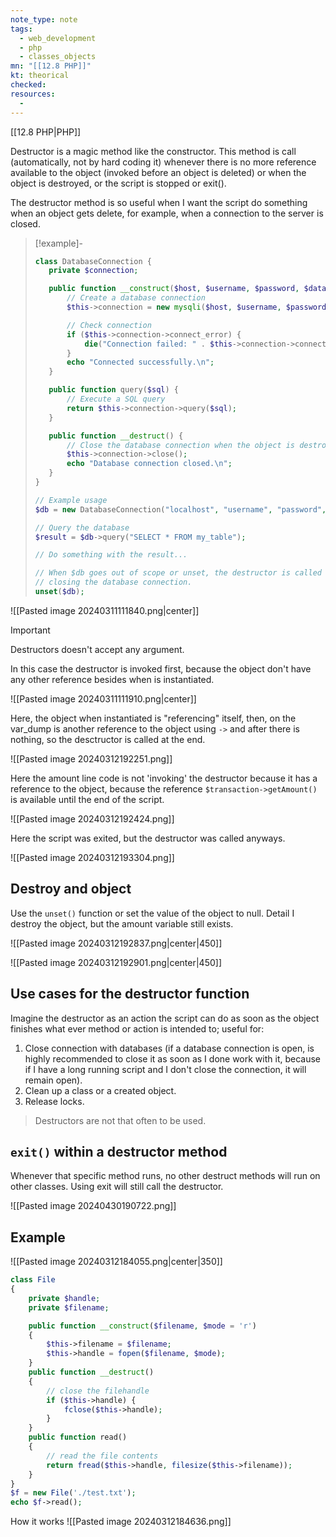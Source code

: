 ```yaml
---
note_type: note
tags:
  - web_development
  - php
  - classes_objects
mn: "[[12.8 PHP]]"
kt: theorical
checked: 
resources:
  - 
---
```

[[12.8 PHP|PHP]]

Destructor is a magic method like the constructor. This method is call (automatically, not by hard coding it) whenever there is no more reference available to the object (invoked before an object is deleted) or when the object is destroyed, or the script is stopped or exit().

The destructor method is so useful when I want the script do something when an object gets delete, for example, when a connection to the server is closed.

>[!example]-
>```PHP
>class DatabaseConnection {
>    private $connection;
>
>    public function __construct($host, $username, $password, $database) {
>        // Create a database connection
>        $this->connection = new mysqli($host, $username, $password, $database);
>
>        // Check connection
>        if ($this->connection->connect_error) {
>            die("Connection failed: " . $this->connection->connect_error);
>        }
>        echo "Connected successfully.\n";
>    }
>
>    public function query($sql) {
>        // Execute a SQL query
>        return $this->connection->query($sql);
>    }
>
>    public function __destruct() {
>        // Close the database connection when the object is destroyed
>        $this->connection->close();
>        echo "Database connection closed.\n";
>    }
>}
>
>// Example usage
>$db = new DatabaseConnection("localhost", "username", "password", "my_database");
>
>// Query the database
>$result = $db->query("SELECT * FROM my_table");
>
>// Do something with the result...
>
>// When $db goes out of scope or unset, the destructor is called automatically,
>// closing the database connection.
>unset($db);
>
>```

![[Pasted image 20240311111840.png|center]]

>[!important]
>Destructors doesn't accept any argument. 

In this case the destructor is invoked first, because the object don't have any other reference besides when is instantiated. 

![[Pasted image 20240311111910.png|center]]

Here, the object when instantiated is "referencing" itself, then, on the var_dump is another reference to the object using `->` and after there is nothing, so the desctructor is called at the end.

![[Pasted image 20240312192251.png]]

Here the amount line code is not 'invoking' the destructor because it has a reference to the object, because the reference `$transaction->getAmount()` is available until the end of the script. 

![[Pasted image 20240312192424.png]]

Here the script was exited, but the destructor was called anyways. 

![[Pasted image 20240312193304.png]]



## Destroy and object
Use the `unset()` function or set the value of the object to null. Detail I destroy the object, but the amount variable still exists. 

![[Pasted image 20240312192837.png|center|450]]

![[Pasted image 20240312192901.png|center|450]]
## Use cases for the destructor function
Imagine the destructor as an action the script can do as soon as the object finishes what ever method or action is intended to; useful for:
1. Close connection with databases (if a database connection is open, is highly recommended to close it as soon as I done work with it, because if I have a long running script and I don't close the connection, it will remain open).
2. Clean up a class or a created object.
3. Release locks. 

>Destructors are not that often to be used. 

## `exit()` within a destructor method
Whenever that specific method runs, no other destruct methods will run on other classes. Using exit will still call the destructor. 

![[Pasted image 20240430190722.png]]
## Example
![[Pasted image 20240312184055.png|center|350]]


```PHP
class File
{
	private $handle;
	private $filename;

	public function __construct($filename, $mode = 'r')
	{
		$this->filename = $filename;
		$this->handle = fopen($filename, $mode);
	}
	public function __destruct()
	{
		// close the filehandle
		if ($this->handle) {
			fclose($this->handle);
		}
	}
	public function read()
	{
		// read the file contents
		return fread($this->handle, filesize($this->filename));
	}
}
$f = new File('./test.txt');
echo $f->read();

```

How it works 
![[Pasted image 20240312184636.png]]